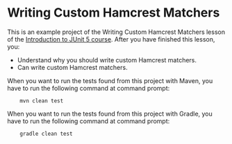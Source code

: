 # Writing Custom Hamcrest Matchers

This is an example project of the Writing Custom Hamcrest Matchers lesson of the
[Introduction to JUnit 5 course](https://www.cleantestautomation.com/get-started-with-junit-5/). 
After you have finished this lesson, you: 

* Understand why you should write custom Hamcrest matchers.
* Can write custom Hamcrest matchers.

When you want to run the tests found from this project with Maven, you have to run the
following command at command prompt:

        mvn clean test

When you want to run the tests found from this project with Gradle, you have to run the
following command at command prompt: 

        gradle clean test
